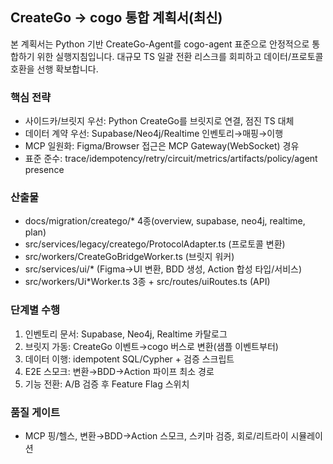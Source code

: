 ## CreateGo → cogo 통합 계획서(최신)

본 계획서는 Python 기반 CreateGo-Agent를 cogo-agent 표준으로 안정적으로 통합하기 위한 실행지침입니다. 대규모 TS 일괄 전환 리스크를 회피하고 데이터/프로토콜 호환을 선행 확보합니다.

### 핵심 전략
- 사이드카/브릿지 우선: Python CreateGo를 브릿지로 연결, 점진 TS 대체
- 데이터 계약 우선: Supabase/Neo4j/Realtime 인벤토리→매핑→이행
- MCP 일원화: Figma/Browser 접근은 MCP Gateway(WebSocket) 경유
- 표준 준수: trace/idempotency/retry/circuit/metrics/artifacts/policy/agent presence

### 산출물
- docs/migration/creatego/* 4종(overview, supabase, neo4j, realtime, plan)
- src/services/legacy/creatego/ProtocolAdapter.ts (프로토콜 변환)
- src/workers/CreateGoBridgeWorker.ts (브릿지 워커)
- src/services/ui/* (Figma→UI 변환, BDD 생성, Action 합성 타입/서비스)
- src/workers/Ui*Worker.ts 3종 + src/routes/uiRoutes.ts (API)

### 단계별 수행
1) 인벤토리 문서: Supabase, Neo4j, Realtime 카탈로그
2) 브릿지 가동: CreateGo 이벤트→cogo 버스로 변환(샘플 이벤트부터)
3) 데이터 이행: idempotent SQL/Cypher + 검증 스크립트
4) E2E 스모크: 변환→BDD→Action 파이프 최소 경로
5) 기능 전환: A/B 검증 후 Feature Flag 스위치

### 품질 게이트
- MCP 핑/헬스, 변환→BDD→Action 스모크, 스키마 검증, 회로/리트라이 시뮬레이션


